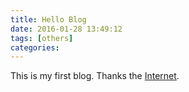 ```yaml
---
title: Hello Blog
date: 2016-01-28 13:49:12
tags: [others]
categories:
---
```


This is my first blog.
Thanks the [Internet](https://www.google.com).
